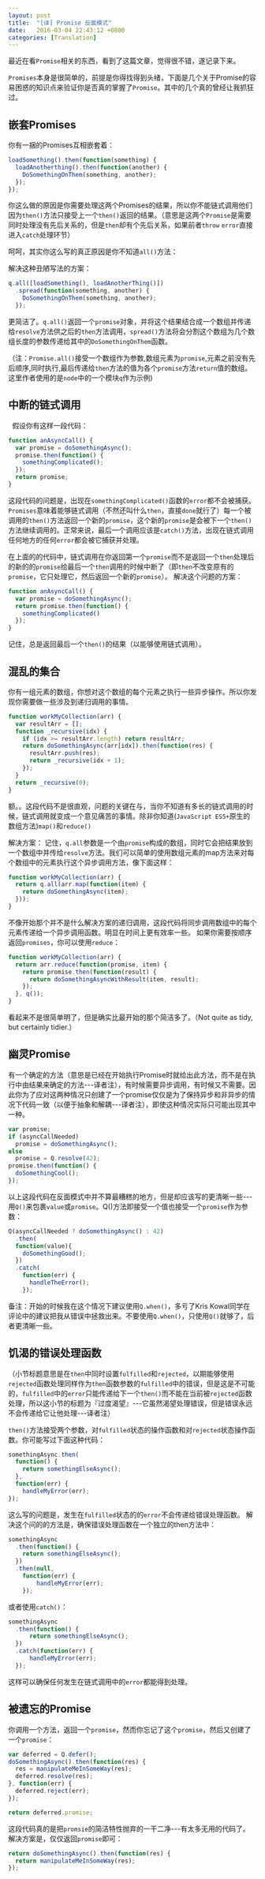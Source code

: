 ```yaml
---
layout: post
title:  "[译] Promise 反面模式"
date:   2016-03-04 22:43:12 +0800
categories: [Translation]
---
```


最近在看`Promise`相关的东西，看到了这篇文章，觉得很不错，遂记录下来。

`Promises`本身是很简单的，前提是你得找得到头绪，下面是几个关于Promise的容易困惑的知识点来验证你是否真的掌握了`Promise`。其中的几个真的曾经让我抓狂过。

## 嵌套Promises

你有一捆的Promises互相嵌套着：

```js
loadSomething().then(function(something) {
  loadAnotherthing().then(function(another) {
    DoSomethingOnThem(something, another);
  });
});
```

你这么做的原因是你需要处理这两个Promises的结果，所以你不能链式调用他们因为`then()`方法只接受上一个`then()`返回的结果。（意思是这两个`Promise`是需要同时处理没有先后关系的，但是`then`却有个先后关系，如果前者`throw` `error`直接进入`catch`处理环节）

呵呵，其实你这么写的真正原因是你不知道`all()`方法：

解决这种丑陋写法的方案：

```js
q.all([loadSomething(), loadAnotherThing()])
  .spread(function(something, another) {
    DoSomethingOnThem(something, another);
  });
```

更简洁了。`q.all()`返回一个`promise`对象，并将这个结果结合成一个数组并传递给`resolve`方法供之后的`then`方法调用，`spread()`方法将会分割这个数组为几个数组长度的参数传递给其中的`DoSomethingOnThem`函数。

（注：`Promise.all()`接受一个数组作为参数,数组元素为`promise`,元素之前没有先后顺序,同时执行,最后传递给`then`方法的值为各个`promise`方法`return`值的数组。这里作者使用的是`node`中的一个模块`q`作为示例)

## 中断的链式调用
 
假设你有这样一段代码：

```js
function anAsyncCall() {
  var promise = doSomethingAsync();
  promise.then(function() {
    somethingComplicated();
  });
  return promise;
}
```

这段代码的问题是，出现在`somethingComplicated()`函数的`error`都不会被捕获。`Promises`意味着能够链式调用（不然还叫什么`then`，直接`done`就行了）每一个被调用的`then()`方法返回一个新的`promise`，这个新的`promise`是会被下一个`then()`方法继续调用的。正常来说，最后一个调用应该是`catch()`方法，出现在链式调用任何地方的任何`error`都会被它捕获并处理。

在上面的的代码中，链式调用在你返回第一个`promise`而不是返回一个`then`处理后的新的的`promise`给最后一个`then`调用的时候中断了（即`then`不改变原有的`promise`，它只处理它，然后返回一个新的`promise`）。
解决这个问题的方案：

```js
function anAsyncCall() {
  var promise = doSomethingAsync();
  return promise.then(function() {
    somethingComplicated()
  });
}
```

记住，总是返回最后一个`then()`的结果（以能够使用链式调用）。

## 混乱的集合

你有一组元素的数组，你想对这个数组的每个元素之执行一些异步操作。所以你发现你需要做一些涉及到递归调用的事情。

```js
function workMyCollection(arr) {
  var resultArr = [];
  function _recursive(idx) {
    if (idx >= resultArr.length) return resultArr;
    return doSomethingAsync(arr[idx]).then(function(res) {
      resultArr.push(res);
      return _recursive(idx + 1);
    });
  }
  return _recursive(0);
}
```

额。。这段代码不是很直观，问题的关键在与，当你不知道有多长的链式调用的时候，链式调用就变成一个意见痛苦的事情。除非你知道(`JavaScript ES5+`原生的数组方法)`map()`和`reduce()`

解决方案：
记住，`q.all`参数是一个由`promise`构成的数组，同时它会把结果放到一个数组中并传给`resolve`方法。我们可以简单的使用数组元素的map方法来对每个数组中的元素执行这个异步调用方法，像下面这样：

```js
function workMyCollection(arr) {
  return q.all(arr.map(function(item) {
    return doSomethingAsync(item);
  }));
}
```

不像开始那个并不是什么解决方案的递归调用，这段代码将同步调用数组中的每个元素传递给一个异步调用函数。明显在时间上更有效率一些。
如果你需要按顺序返回`promises`，你可以使用`reduce`：

```js
function workMyCollection(arr) {
  return arr.reduce(function(promise, item) {
    return promise.then(function(result) {
      return doSomethingAsyncWithResult(item, result);
    });
  }, q());
}
```

看起来不是很简单明了，但是确实比最开始的那个简洁多了。（Not quite as tidy, but certainly tidier.）

## 幽灵Promise

有一个确定的方法（意思是已经在开始执行Promise时就给出此方法，而不是在执行中由结果来确定的方法---译者注），有时候需要异步调用，有时候又不需要。因此你为了应对这两种情况只创建了一个promise仅仅是为了保持异步和非异步的情况下代码一致（以便于抽象和解耦---译者注），即使这种情况实际只可能出现其中一种。

```js
var promise;
if (asyncCallNeeded)
  promise = doSomethingAsync();
else
  promise = Q.resolve(42);
promise.then(function() {
  doSomethingCool();
});
```

以上这段代码在反面模式中并不算最糟糕的地方，但是却应该写的更清晰一些---用`Q()`来包裹`value`或`promise`。Q()方法即接受一个值也接受一个`promise`作为参数：

```js
Q(asyncCallNeeded ? doSomethingAsync() : 42)
  .then(
  function(value){
    doSomethingGood();
  })
  .catch(
    function(err) {
      handleTheError();
    });
```

备注：开始的时候我在这个情况下建议使用`Q.when()`，多亏了Kris Kowal同学在评论中的建议把我从错误中拯救出来。不要使用`Q.when()`，只使用`Q()`就够了，后者更清晰一些。

## 饥渴的错误处理函数
（小节标题意思是在`then`中同时设置`fulfilled`和`rejected`，以期能够使用`rejected`函数处理同样作为`then`函数参数的`fulfilled`中的错误，但是这是不可能的，`fulfilled`中的`error`只能传递给下一个`then()`而不能在当前被`rejected`函数处理，所以这小节的标题为『过度渴望』---它虽然渴望处理错误，但是错误永远不会传递给它让他处理---译者注）

`then()`方法接受两个参数，对`fulfilled`状态的操作函数和对`rejected`状态操作函数。你可能写过下面这种代码：

```js
somethingAsync.then(
  function() {
    return somethingElseAsync();
  },
  function(err) {
    handleMyError(err);
});
```

这么写的问题是，发生在`fulfilled`状态的的`error`不会传递给错误处理函数。
解决这个问的的方法是，确保错误处理函数在一个独立的then方法中：

```js
somethingAsync
  .then(function() {
    return somethingElseAsync();
  })
  .then(null,
    function(err) {
        handleMyError(err);
    });
```

或者使用`catch()`：

```js
somethingAsync
  .then(function() {
      return somethingElseAsync();
  })
  .catch(function(err) {
      handleMyError(err);
  });
```

这样可以确保任何发生在链式调用中的`error`都能得到处理。

## 被遗忘的Promise

你调用一个方法，返回一个`promise`，然而你忘记了这个`promise`，然后又创建了一个`promise`：

```js
var deferred = Q.defer();
doSomethingAsync().then(function(res) {
  res = manipulateMeInSomeWay(res);
  deferred.resolve(res);
}, function(err) {
  deferred.reject(err);
});

return deferred.promise;
```

这段代码真的是把`promsie`的简洁特性抛弃的一干二净---有太多无用的代码了。
解决方案是，仅仅返回`promise`即可：

```js
return doSomethingAsync().then(function(res) {
  return manipulateMeInSomeWay(res);
});
```

